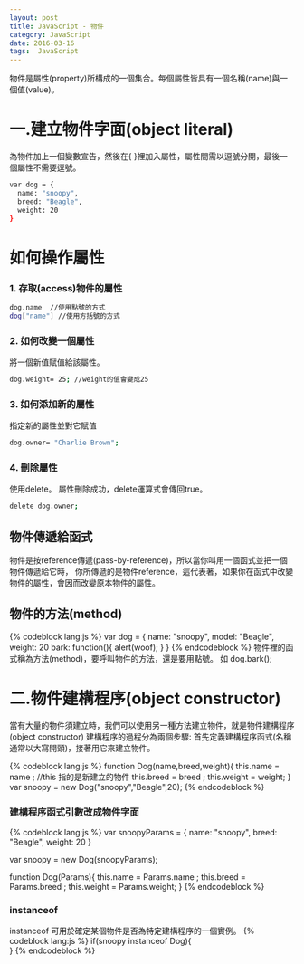 ```yaml
---
layout: post
title: JavaScript - 物件
category: JavaScript
date: 2016-03-16
tags:  JavaScript
---
```


物件是屬性(property)所構成的一個集合。每個屬性皆具有一個名稱(name)與一個值(value)。

# 一.建立物件字面(object literal)

為物件加上一個變數宣告，然後在{ }裡加入屬性，屬性間需以逗號分開，最後一個屬性不需要逗號。

<!--more-->

``` bash
var dog = {
  name: "snoopy",
  breed: "Beagle",
  weight: 20
}
```
# 如何操作屬性

### 1.  存取(access)物件的屬性

``` bash
dog.name  //使用點號的方式
dog["name"] //使用方括號的方式
```

### 2.  如何改變一個屬性
將一個新值賦值給該屬性。

``` bash
dog.weight= 25; //weight的值會變成25
```

### 3.  如何添加新的屬性
指定新的屬性並對它賦值

``` bash
dog.owner= "Charlie Brown";
```
### 4.  刪除屬性
使用delete。 屬性刪除成功，delete運算式會傳回true。

``` bash
delete dog.owner;
```

## 物件傳遞給函式
物件是按reference傳遞(pass-by-reference)，所以當你叫用一個函式並把一個物件傳遞給它時，
你所傳遞的是物件reference，這代表著，如果你在函式中改變物件的屬性，會因而改變原本物件的屬性。

## 物件的方法(method)
{% codeblock lang:js %}
var dog = {
  name: "snoopy",
  model: "Beagle",
  weight: 20
  bark: function(){
	alert(woof);
  }
}
{% endcodeblock %}
物件裡的函式稱為方法(method)，要呼叫物件的方法，還是要用點號。
如 dog.bark();


# 二.物件建構程序(object constructor)

當有大量的物件須建立時，我們可以使用另一種方法建立物件，就是物件建構程序(object constructor)
建構程序的過程分為兩個步驟: 首先定義建構程序函式(名稱通常以大寫開頭)，接著用它來建立物件。

{% codeblock lang:js %}
function Dog(name,breed,weight){
  this.name = name ; //this 指的是新建立的物件
  this.breed = breed ;
  this.weight = weight;
}
var snoopy = new Dog("snoopy","Beagle",20);
{% endcodeblock %}


### 建構程序函式引數改成物件字面
{% codeblock lang:js %}
var snoopyParams = {
  name: "snoopy",
  breed: "Beagle",
  weight: 20
}

var snoopy = new Dog(snoopyParams);

function Dog(Params){
  this.name =  Params.name ;
  this.breed = Params.breed ;
  this.weight = Params.weight;
}
{% endcodeblock %}

### instanceof
instanceof 可用於確定某個物件是否為特定建構程序的一個實例。
{% codeblock lang:js %}
if(snoopy instanceof Dog){	
}
{% endcodeblock %}